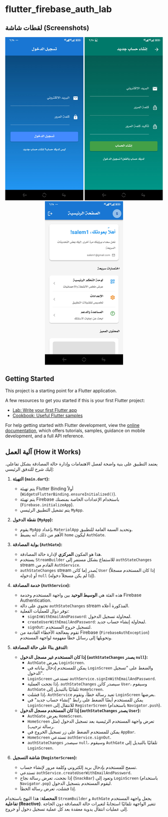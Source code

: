 # flutter_firebase_auth_lab


## لقطات شاشة (Screenshots)

<p align="center">
  <img src="screenshots/login_screen.jpeg" alt="شاشة تسجيل الدخول" width="250"/>
        <!-- مسافة -->
  <img src="screenshots/register_screen.jpeg" alt="شاشة إنشاء حساب" width="250"/>
        <!-- مسافة -->
  <img src="screenshots/home_screen.jpeg" alt="الشاشة الرئيسية" width="250"/>
</p>

## Getting Started

This project is a starting point for a Flutter application.

A few resources to get you started if this is your first Flutter project:

- [Lab: Write your first Flutter app](https://docs.flutter.dev/get-started/codelab)
- [Cookbook: Useful Flutter samples](https://docs.flutter.dev/cookbook)

For help getting started with Flutter development, view the
[online documentation](https://docs.flutter.dev/), which offers tutorials,
samples, guidance on mobile development, and a full API reference.


## آلية العمل (How it Works)

يعتمد التطبيق على بنية واضحة لفصل الاهتمامات وإدارة حالة المصادقة بشكل تفاعلي. إليك شرح للتدفق الرئيسي:

1.  **التهيئة (`main.dart`):**
    *   يتم تهيئة Flutter Binding أولاً (`WidgetsFlutterBinding.ensureInitialized()`).
    *   يتم تهيئة Firebase باستخدام الإعدادات الخاصة بمنصتك (`Firebase.initializeApp`).
    *   يتم تشغيل التطبيق الرئيسي `MyApp`.

2.  **نقطة الدخول (`MyApp`):**
    *   يقوم `MyApp` بإعداد `MaterialApp` وتحديد السمة العامة للتطبيق.
    *   الأهم من ذلك، أنه يضبط `home` ليكون `AuthGate`.

3.  **بوابة المصادقة (`AuthGate`):**
    *   هذا هو المكون **المركزي** لإدارة حالة المصادقة.
    *   يستخدم `StreamBuilder` للاستماع بشكل مستمر إلى `authStateChanges` stream القادم من `AuthService`.
    *   `authStateChanges` stream يُصدر إما كائن `User` (إذا كان المستخدم مسجلاً دخوله) أو `null` (إذا لم يكن مسجلاً دخوله).

4.  **خدمة المصادقة (`AuthService`):**
    *   هذه الفئة هي **الوسيط الوحيد** بين واجهة المستخدم وخدمة Firebase Authentication.
    *   تحتوي على دالة `authStateChanges` stream المذكورة أعلاه.
    *   توفر دوال للعمليات الفعلية:
        *   `signInWithEmailAndPassword`: لمحاولة تسجيل الدخول.
        *   `createUserWithEmailAndPassword`: لمحاولة إنشاء حساب جديد.
        *   `signOut`: لتسجيل خروج المستخدم.
    *   تقوم بمعالجة الأخطاء القادمة من Firebase (`FirebaseAuthException`) وتحويلها إلى رسائل خطأ مفهومة لواجهة المستخدم.

5.  **التدفق بناءً على حالة المصادقة:**
    *   **إذا كان المستخدم غير مسجل الدخول (`authStateChanges` يصدر `null`):**
        *   `AuthGate` يعرض `LoginScreen`.
        *   يمكن للمستخدم إدخال بياناته في `LoginScreen` والضغط على "تسجيل الدخول".
        *   `LoginScreen` تستدعي `authService.signInWithEmailAndPassword`.
        *   إذا نجحت العملية، `authStateChanges` سيصدر كائن `User`، وسيقوم `AuthGate` تلقائيًا بالتبديل إلى `HomeScreen`.
        *   إذا فشلت، `AuthService` تعيد رسالة خطأ، وتقوم `LoginScreen` بعرضها.
        *   يمكن للمستخدم أيضًا الضغط على رابط "إنشاء حساب جديد" في `LoginScreen` للانتقال إلى `RegisterScreen` (باستخدام `Navigator.push`).
    *   **إذا كان المستخدم مسجل الدخول (`authStateChanges` يصدر `User`):**
        *   `AuthGate` يعرض `HomeScreen`.
        *   `HomeScreen` تعرض واجهة المستخدم الرئيسية بعد تسجيل الدخول (مثل رسالة ترحيب).
        *   يمكن للمستخدم الضغط على زر تسجيل الخروج في `AppBar`.
        *   `HomeScreen` تستدعي `authService.signOut`.
        *   `authStateChanges` سيصدر `null`، وسيقوم `AuthGate` تلقائيًا بالتبديل إلى `LoginScreen`.

6.  **شاشة التسجيل (`RegisterScreen`):**
    *   تسمح للمستخدم بإدخال بريد إلكتروني وكلمة مرور لإنشاء حساب.
    *   تستدعي `authService.createUserWithEmailAndPassword`.
    *   إذا نجحت، تعرض رسالة نجاح (`SnackBar`) وتعود إلى `LoginScreen` (باستخدام `Navigator.pop`) ليقوم المستخدم بتسجيل الدخول.
    *   إذا فشلت، تعرض رسالة الخطأ.

**المحصلة:** هذا النهج باستخدام `StreamBuilder` و `AuthGate` يجعل واجهة المستخدم **تفاعلية (Reactive)**. تتغير الواجهة تلقائيًا استجابةً لتغيرات حالة المصادقة دون الحاجة إلى عمليات انتقال يدوية معقدة بعد كل عملية تسجيل دخول أو خروج.
